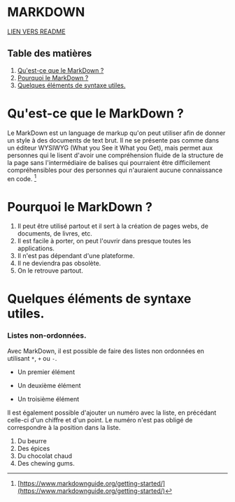 # MARKDOWN

[LIEN VERS README](README.md)

## Table des matières
1. [Qu'est-ce que le MarkDown ?](#quest-ce-que-le-markdown)
1. [Pourquoi le MarkDown ?](#pourquoi-le-markdown) 
1. [Quelques éléments de syntaxe utiles.](#quelques-éléments-de-syntaxe-utiles)

# Qu'est-ce que le MarkDown ?

Le MarkDown est un language de markup qu'on peut utiliser afin de donner un style à des documents de text brut. Il ne se présente pas comme dans un éditeur WYSIWYG (What you See it What you Get), mais permet aux personnes qui le lisent d'avoir une compréhension fluide de la structure de la page sans l'intermédiaire de balises qui pourraient être difficilement compréhensibles pour des personnes qui n'auraient aucune connaissance en code. 
[^1]

[^1]: [https://www.markdownguide.org/getting-started/](https://www.markdownguide.org/getting-started/)

# Pourquoi le MarkDown ?
1. Il peut être utilisé partout et il sert à la création de pages webs, de documents, de livres, etc.
2. Il est facile à porter, on peut l'ouvrir dans presque toutes les applications.
3. Il n'est pas dépendant d'une plateforme.
4. Il ne deviendra pas obsolète.
5. On le retrouve partout.

# Quelques éléments de syntaxe utiles.

### Listes non-ordonnées.
Avec MarkDown, il est possible de faire des listes non ordonnées en utilisant `*`, `+` ou `-`.

- Un premier élément
+ Un deuxième élément
* Un troisième élément

Il est également possible d'ajouter un numéro avec la liste, en précédant celle-ci d'un chiffre et d'un point. Le numéro n'est pas obligé de correspondre à la position dans la liste. 

1. Du beurre
2. Des épices
1. Du chocolat chaud
2. Des chewing gums.